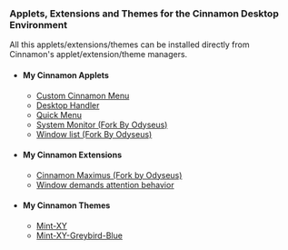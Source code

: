 ### Applets, Extensions and Themes for the Cinnamon Desktop Environment

All this applets/extensions/themes can be installed directly from Cinnamon's applet/extension/theme managers.

- #### My Cinnamon Applets
    - [Custom Cinnamon Menu](https://cinnamon-spices.linuxmint.com/applets/view/264)
    - [Desktop Handler](https://cinnamon-spices.linuxmint.com/applets/view/263)
    - [Quick Menu](https://cinnamon-spices.linuxmint.com/applets/view/260)
    - [System Monitor (Fork By Odyseus)](https://cinnamon-spices.linuxmint.com/applets/view/262)
    - [Window list (Fork By Odyseus)](https://cinnamon-spices.linuxmint.com/applets/view/261)

- #### My Cinnamon Extensions
    - [Cinnamon Maximus (Fork by Odyseus)](https://cinnamon-spices.linuxmint.com/extensions/view/39)
    - [Window demands attention behavior](https://cinnamon-spices.linuxmint.com/extensions/view/40)

- #### My Cinnamon Themes
    - [Mint-XY](https://cinnamon-spices.linuxmint.com/themes/view/567)
    - [Mint-XY-Greybird-Blue](https://cinnamon-spices.linuxmint.com/themes/view/569)
